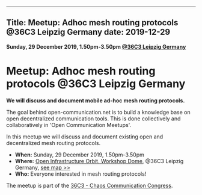 
---
Title: Meetup: Adhoc mesh routing protocols @36C3 Leipzig Germany
date: 2019-12-29
---

**Sunday, 29 December 2019, 1.50pm-3.50pm [@36C3 Leipzig Germany](https://events.ccc.de/category/congress/36c3/)**

# Meetup: Adhoc mesh routing protocols @36C3 Leipzig Germany

**We will discuss and document mobile ad-hoc mesh routing protocols.**

The goal behind open-communication.net is to build a knowledge base on open decentralized communication tools. This is done collectively and collaboratively in 'Open Communication Meetups'.

In this meetup we will discuss and document existing open and decentralized mesh routing protocols. 

* **When:** Sunday, 29 December 2019, 1.50pm-3.50pm
* **Where:** [Open Infrastructure Orbit, Workshop Dome](https://36c3.c3nav.de/l/oio-workshop/), @36C3 Leipzig Germany, [see map >>](https://www.openstreetmap.org/#map=15/51.3967/12.3981)
* **Who:** Everyone interested in mesh routing protocols!

The meetup is part of the [36C3 - Chaos Communication Congress](https://events.ccc.de/category/congress/36c3/).

